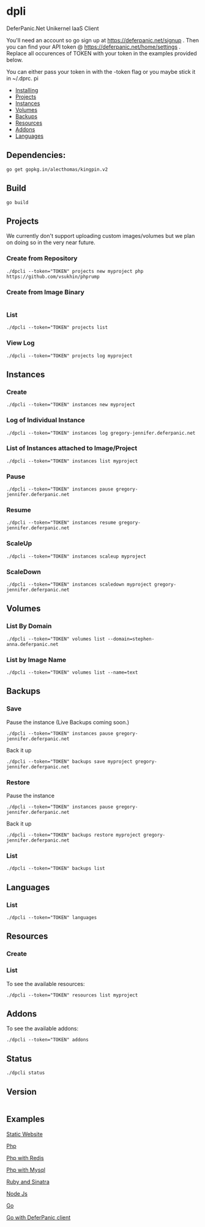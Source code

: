 # dpli
DeferPanic.Net Unikernel IaaS Client

You'll need an account so go sign up at https://deferpanic.net/signup .
Then you can find your API token @ https://deferpanic.net/home/settings
. Replace all occurences of TOKEN with your token in the examples
provided below.

You can either pass your token in with the -token flag or you maybe
stick it in ~/.dprc.
pi

- [Installing](#user-content-build)
- [Projects](#user-content-projects)
- [Instances](#user-content-instances)
- [Volumes](#user-content-volumes)
- [Backups](#user-content-backups)
- [Resources](#user-content-resources)
- [Addons](#user-content-addons)
- [Languages](#user-content-languages)
 
## Dependencies:
```
go get gopkg.in/alecthomas/kingpin.v2
```

## Build
```
go build
```

## Projects

We currently don't support uploading custom images/volumes but we plan
on doing so in the very near future.

### Create from Repository
```
./dpcli --token="TOKEN" projects new myproject php https://github.com/vsukhin/phprump
```

### Create from Image Binary
```
```

### List

```
./dpcli --token="TOKEN" projects list
```

### View Log

```
./dpcli --token="TOKEN" projects log myproject
```

## Instances

### Create

```
./dpcli --token="TOKEN" instances new myproject
```

### Log of Individual Instance
```
./dpcli --token="TOKEN" instances log gregory-jennifer.deferpanic.net
```

### List of Instances attached to Image/Project

```
./dpcli --token="TOKEN" instances list myproject
```

### Pause

```
./dpcli --token="TOKEN" instances pause gregory-jennifer.deferpanic.net
```

### Resume

```
./dpcli --token="TOKEN" instances resume gregory-jennifer.deferpanic.net
```

### ScaleUp

```
./dpcli --token="TOKEN" instances scaleup myproject
```

### ScaleDown

```
./dpcli --token="TOKEN" instances scaledown myproject gregory-jennifer.deferpanic.net
```

## Volumes

### List By Domain

```
./dpcli --token="TOKEN" volumes list --domain=stephen-anna.deferpanic.net
```

### List by Image Name

```
./dpcli --token="TOKEN" volumes list --name=text
```

## Backups

### Save

Pause the instance
(Live Backups coming soon.)
```
./dpcli --token="TOKEN" instances pause gregory-jennifer.deferpanic.net
```

Back it up
```
./dpcli --token="TOKEN" backups save myproject gregory-jennifer.deferpanic.net
```

### Restore

Pause the instance
```
./dpcli --token="TOKEN" instances pause gregory-jennifer.deferpanic.net
```

Back it up
```
./dpcli --token="TOKEN" backups restore myproject gregory-jennifer.deferpanic.net
```

### List

```
./dpcli --token="TOKEN" backups list
```

## Languages

### List

```
./dpcli --token="TOKEN" languages
```

## Resources

### Create

### List

To see the available resources:
```
./dpcli --token="TOKEN" resources list myproject
```

## Addons

To see the available addons:
```
./dpcli --token="TOKEN" addons
```

## Status
```
./dpcli status
```

## Version
```
```


## Examples

[Static Website](https://github.com/vsukhin/html)

[Php](https://github.com/vsukhin/phprump)

[Php with Redis](https://github.com/vsukhin/phprumpredis)

[Php with Mysql](https://github.com/vsukhin/phprumpmysql)

[Ruby and Sinatra](https://github.com/vsukhin/rubysinatrarump)

[Node Js](https://github.com/vsukhin/nodejsrump)

[Go](https://github.com/vsukhin/gorump)

[Go with DeferPanic client](https://github.com/vsukhin/dpexample)

